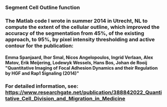 ### Segment Cell Outline function 

### The Matlab code I wrote in summer 2014 in Utrecht, NL to compute the extent of the cellular outline, which improved the accuracy of the segmentation from 45%, of the existing approach, to 95%, by pixel intensity thresholding and active contour for the publication:

#### Emma Spanjaard, Ihor Smal, Nicos Angelopoulos, Ingrid Verlaan, Alex Matov, Erik Meijering, Lodewyk Wessels, Hans Bos, Johan de Rooij "Quantitative Imaging of Focal Adhesion Dynamics and their Regulation by HGF and Rap1 Signaling (2014)"

### For detailed information, see: https://www.researchgate.net/publication/388842022_Quantitative_Cell_Division_and_Migration_in_Medicine
